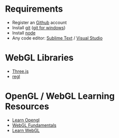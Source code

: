 # Requirements
- Register an [Github](https://www.github.com) account
- Install [git](https://git-scm.com/) ([git for windows](https://gitforwindows.org))
- Install [node](https://nodejs.org/en/)
- Any code editor: [Sublime Text](https://www.sublimetext.com/3) / [Visual Studio](https://visualstudio.microsoft.com/)

# WebGL Libraries
- [Three.js](https://threejs.org)
- [regl](https://github.com/regl-project/regl)

# OpenGL / WebGL Learning Resources
- [Learn Opengl](https://learnopengl.com)
- [WebGL Fundamentals](webglfundamentals.org)
- [Learn WebGL](http://learnwebgl.brown37.net/)